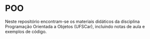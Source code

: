 # POO
Neste repositório encontram-se os materiais didáticos da disciplina Programação Orientada a Objetos (UFSCar), incluindo notas de aula e exemplos de código. 
